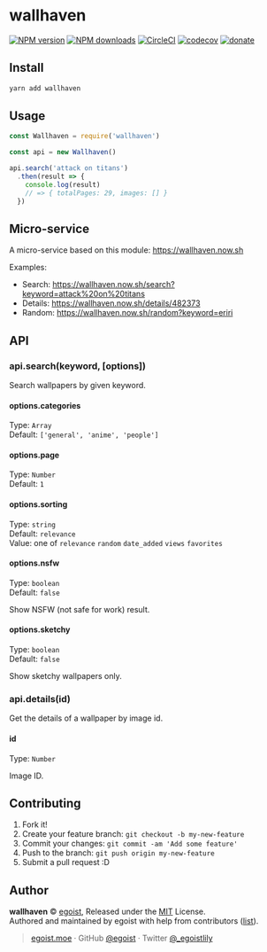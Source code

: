 # wallhaven

[![NPM version](https://img.shields.io/npm/v/wallhaven.svg?style=flat)](https://npmjs.com/package/wallhaven) [![NPM downloads](https://img.shields.io/npm/dm/wallhaven.svg?style=flat)](https://npmjs.com/package/wallhaven) [![CircleCI](https://circleci.com/gh/moeoverflow/wallhaven/tree/master.svg?style=shield)](https://circleci.com/gh/moeoverflow/wallhaven/tree/master)  [![codecov](https://codecov.io/gh/moeoverflow/wallhaven/branch/master/graph/badge.svg)](https://codecov.io/gh/moeoverflow/wallhaven)
 [![donate](https://img.shields.io/badge/$-donate-ff69b4.svg?maxAge=2592000&style=flat)](https://github.com/egoist/donate)

## Install

```bash
yarn add wallhaven
```

## Usage

```js
const Wallhaven = require('wallhaven')

const api = new Wallhaven()

api.search('attack on titans')
  .then(result => {
    console.log(result)
    // => { totalPages: 29, images: [] }
  })
```

## Micro-service

A micro-service based on this module: https://wallhaven.now.sh

Examples: 

- Search: https://wallhaven.now.sh/search?keyword=attack%20on%20titans
- Details: https://wallhaven.now.sh/details/482373
- Random: https://wallhaven.now.sh/random?keyword=eriri

## API

### api.search(keyword, [options])

Search wallpapers by given keyword.

#### options.categories

Type: `Array`<br>
Default: `['general', 'anime', 'people']`

#### options.page

Type: `Number`<br>
Default: `1`

#### options.sorting

Type: `string`<br>
Default: `relevance`<br>
Value: one of `relevance` `random` `date_added` `views` `favorites`

#### options.nsfw

Type: `boolean`<br>
Default: `false`

Show NSFW (not safe for work) result.

#### options.sketchy

Type: `boolean`<br>
Default: `false`

Show sketchy wallpapers only.

### api.details(id)

Get the details of a wallpaper by image id.

#### id

Type: `Number`

Image ID.

## Contributing

1. Fork it!
2. Create your feature branch: `git checkout -b my-new-feature`
3. Commit your changes: `git commit -am 'Add some feature'`
4. Push to the branch: `git push origin my-new-feature`
5. Submit a pull request :D


## Author

**wallhaven** © [egoist](https://github.com/egoist), Released under the [MIT](./LICENSE) License.<br>
Authored and maintained by egoist with help from contributors ([list](https://github.com/moeoverflow/wallhaven/contributors)).

> [egoist.moe](https://egoist.moe) · GitHub [@egoist](https://github.com/egoist) · Twitter [@_egoistlily](https://twitter.com/_egoistlily)
